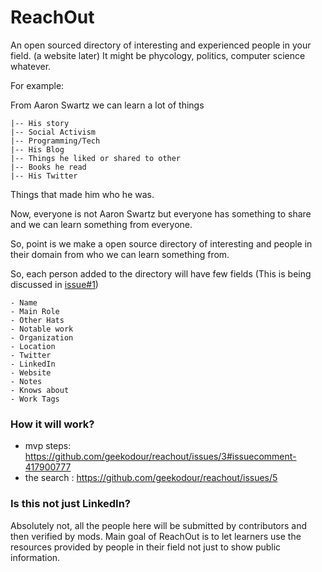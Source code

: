 # ReachOut
An open sourced directory of interesting and experienced people in your field. (a website later)
It might be phycology, politics, computer science whatever.

For example:

From Aaron Swartz we can learn a lot of things

```
|-- His story
|-- Social Activism
|-- Programming/Tech
|-- His Blog
|-- Things he liked or shared to other
|-- Books he read
|-- His Twitter
```

Things that made him who he was.

Now, everyone is not Aaron Swartz but everyone has something to share and we can learn something from everyone.

So, point is we make a open source directory of interesting and people in their domain from who we can learn something from.


So, each person added to the directory will have few fields (This is being discussed in [issue#1](https://github.com/geekodour/reachout/issues/1))
```
- Name
- Main Role
- Other Hats
- Notable work
- Organization
- Location
- Twitter
- LinkedIn
- Website
- Notes
- Knows about
- Work Tags
```

### How it will work?
- mvp steps: https://github.com/geekodour/reachout/issues/3#issuecomment-417900777
- the search : https://github.com/geekodour/reachout/issues/5

### Is this not just LinkedIn?
Absolutely not, all the people here will be submitted by contributors and then verified by mods. Main goal of ReachOut is to let
learners use the resources provided by people in their field not just to show public information.
